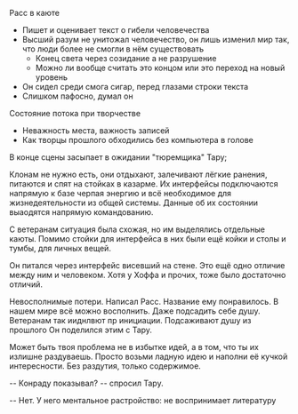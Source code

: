 Расс в каюте

- Пишет и оценивает текст о гибели человечества
- Высший разум не унитожал человечество, он лишь изменил мир так, что люди
  более не смогли в нём существовать
  - Конец света через созидание а не разрушение
  - Можно ли вообще считать это концом или это переход на новый уровень
- Он сидел среди смога сигар, перед глазами строки текста
- Слишком пафосно, думал он

Состояние потока при творчестве

- Неважность места, важность записей
- Как творцы прошлого обходились без компьютера в голове

В конце сцены засыпает в ожидании "тюремщика" Тару;

Клонам не нужно есть, они отдыхают, залечивают лёгкие ранения, питаются и спят
на стойках в казарме. Их интерфейсы подключаются напрямую к базе черпая энергию
и всё необходимое для жизнедеятельности из общей системы. Данные об их состоянии
выаодятся напрямую командованию.

С ветеранам ситуация была схожая, но им выделялись отдельные каюты.
Помимо стойки для интерфейса в них были ещё койки и столы и тумбы, для личных
вещей. 

Он питался через интерфейс висевший на стене.
Это ещё одно отличие между ним и человеком.
Хотя у Хоффа и прочих, тоже было достаточно отличий.

Невосполнимые потери. Написал Расс. Название ему понравилось.
В нашем мире всё можно восполнить. Даже подсадить себе душу.
Ветеранам так ииднлвют пр инициации. Подсаживают душу из прошлого
Он поделился этим с Тару.

Может быть твоя проблема не в избытке идей, а в том,
что ты их излишне раздуваешь. Просто возьми ладную идею и наполни её
кучкой интересности. Без раздутия, только содержимое.

-- Конраду показывал? -- спросил Тару.

-- Нет. У него ментальное растройство: не воспринимает литературу


